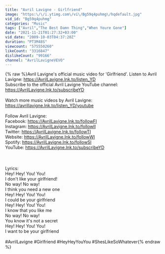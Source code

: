 ```yaml
---
title: "Avril Lavigne - Girlfriend"
image: "https:\/\/i.ytimg.com\/vi\/Bg59q4puhmg\/hqdefault.jpg"
vid_id: "Bg59q4puhmg"
categories: "Music"
tags: ["Avril","The Best Damn Thing","When Youre Gone"]
date: "2021-11-21T01:27:32+03:00"
vid_date: "2009-10-03T04:37:20Z"
duration: "PT3M48S"
viewcount: "575550260"
likeCount: "3316847"
dislikeCount: "99166"
channel: "AvrilLavigneVEVO"
---
```

{% raw %}Avril Lavigne's official music video for 'Girlfriend'. Listen to Avril Lavigne: <a rel="nofollow" target="blank" href="https://AvrilLavigne.lnk.to/listen_YD">https://AvrilLavigne.lnk.to/listen_YD</a><br />Subscribe to the official Avril Lavigne YouTube channel: <a rel="nofollow" target="blank" href="https://AvrilLavigne.lnk.to/subscribeYD">https://AvrilLavigne.lnk.to/subscribeYD</a><br /><br />Watch more music videos by Avril Lavigne: <a rel="nofollow" target="blank" href="https://avrillavigne.lnk.to/listen_YD/youtube">https://avrillavigne.lnk.to/listen_YD/youtube</a><br /><br />Follow Avril Lavigne:<br />Facebook: <a rel="nofollow" target="blank" href="https://AvrilLavigne.lnk.to/followFI">https://AvrilLavigne.lnk.to/followFI</a><br />Instagram: <a rel="nofollow" target="blank" href="https://AvrilLavigne.lnk.to/followII">https://AvrilLavigne.lnk.to/followII</a><br />Twitter: <a rel="nofollow" target="blank" href="https://AvrilLavigne.lnk.to/followTI">https://AvrilLavigne.lnk.to/followTI</a><br />Website: <a rel="nofollow" target="blank" href="https://AvrilLavigne.lnk.to/followWI">https://AvrilLavigne.lnk.to/followWI</a><br />Spotify: <a rel="nofollow" target="blank" href="https://AvrilLavigne.lnk.to/followSI">https://AvrilLavigne.lnk.to/followSI</a><br />YouTube: <a rel="nofollow" target="blank" href="https://AvrilLavigne.lnk.to/subscribeYD">https://AvrilLavigne.lnk.to/subscribeYD</a><br /><br /><br /><br />Lyrics:<br />Hey! Hey! You! You!<br />I don't like your girlfriend!<br />No way! No way!<br />I think you need a new one<br />Hey! Hey! You! You!<br />I could be your girlfriend<br />Hey! Hey! You! You!<br />I know that you like me<br />No way! No way!<br />You know it's not a secret<br />Hey! Hey! You! You!<br />I want to be your girlfriend<br /><br />#AvrilLavigne #Girlfriend #HeyHeyYouYou #ShesLikeSoWhatever{% endraw %}
